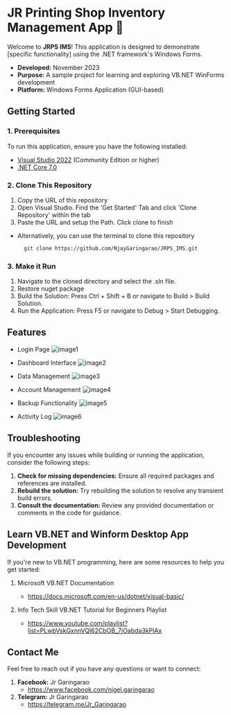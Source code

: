 # JR Printing Shop Inventory Management App 🎉

Welcome to **JRPS IMS**! This application is designed to demonstrate [specific functionality] using the .NET framework's Windows Forms.

- **Developed:** November 2023
- **Purpose:** A sample project for learning and exploring VB.NET WinForms development
- **Platform:** Windows Forms Application (GUI-based)

## Getting Started



### 1. Prerequisites

  To run this application, ensure you have the following installed:

  - [Visual Studio 2022](https://visualstudio.microsoft.com/downloads/) (Community Edition or higher)
  - [.NET Core 7.0](https://dotnet.microsoft.com/en-us/download/dotnet/7.0)

### 2. Clone This Repository

  1. Copy the URL of this repository
  2. Open Visual Studio. Find the 'Get Started' Tab and click 'Clone Repository' within the tab
  3. Paste the URL and setup the Path. Click clone to finish

  - Alternatively, you can use the terminal to clone this repository
    ```bash
      git clone https://github.com/NjayGaringarao/JRPS_IMS.git
    ```

### 3. Make it Run
  1. Navigate to the cloned directory and select the .sln file.
  2. Restore nuget package
  3. Build the Solution: Press Ctrl + Shift + B or navigate to Build > Build Solution.
  4. Run the Application: Press F5 or navigate to Debug > Start Debugging.

## Features

- Login Page
![image1](documanetation/images/P1.PNG)

- Dashboard Interface
![image2](documanetation/images/P2.PNG)

- Data Management
![image3](documanetation/images/P3.PNG)

- Account Management
![image4](documanetation/images/P4.PNG)

- Backup Functionality
![image5](documanetation/images/P5.PNG)

- Activity Log
![image6](documanetation/images/P6.PNG)


## Troubleshooting

If you encounter any issues while building or running the application, consider the following steps:

1. **Check for missing dependencies:** Ensure all required packages and references are installed.
2. **Rebuild the solution:** Try rebuilding the solution to resolve any transient build errors.
3. **Consult the documentation:** Review any provided documentation or comments in the code for guidance.

## Learn VB.NET and Winform Desktop App Development

If you're new to VB.NET programming, here are some resources to help you get started:

1. Microsoft VB.NET Documentation  
   - https://docs.microsoft.com/en-us/dotnet/visual-basic/

2. Info Tech Skill VB.NET Tutorial for Beginners Playlist  
   - https://www.youtube.com/playlist?list=PLwbVskGxnnVQl62CbOB_7jOabda3kPlAx

## Contact Me

Feel free to reach out if you have any questions or want to connect:

1. **Facebook:** Jr Garingarao
    - https://www.facebook.com/nigel.garingarao
3. **Telegram:** Jr Garingarao
    - https://telegram.me/Jr_Garingarao
  
